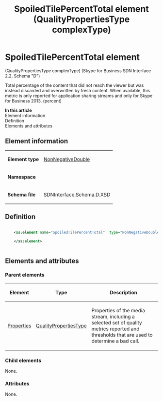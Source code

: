 ﻿---
title: SpoiledTilePercentTotal element (QualityPropertiesType complexType) 
TOCTitle: SpoiledTilePercentTotal element
ms:assetid: dd15bf4e-ca27-a9fa-1e4c-9233cc8221b3
ms:mtpsurl: https://msdn.microsoft.com/library/Mt170996(v=office.16)
ms:contentKeyID: 65855572
ms.date: 08/24/2015
mtps_version: v=office.16
dev_langs:
- xml
---

# SpoiledTilePercentTotal element 

(QualityPropertiesType complexType) (Skype for Business SDN Interface 2.2, Schema "D")

Total percentage of the content that did not reach the viewer but was instead discarded and overwritten by fresh content. When available, this metric is only reported for application sharing streams and only for Skype for Business 2013. (percent)


**In this article**  
Element information  
Definition  
Elements and attributes  

## Element information

<table>
<colgroup>
<col />
<col />
</colgroup>
<tbody>
<tr class="odd">
<td><p><strong>Element type</strong></p></td>
<td><p><a href="nonnegativedouble-simpletype-skype-for-business-sdn-interface-2-2-schema-d.md">NonNegativeDouble</a></p></td>
</tr>
<tr class="even">
<td><p><strong>Namespace</strong></p></td>
<td><p></p></td>
</tr>
<tr class="odd">
<td><p><strong>Schema file</strong></p></td>
<td><p>SDNInterface.Schema.D.XSD</p></td>
</tr>
</tbody>
</table>


## Definition

```xml

    <xs:element name="SpoiledTilePercentTotal"  type="NonNegativeDouble">
    
    </xs:element>
  
```

## Elements and attributes

### Parent elements

<table>
<colgroup>
<col />
<col />
<col />
</colgroup>
<thead>
<tr class="header">
<th><p>Element</p></th>
<th><p>Type</p></th>
<th><p>Description</p></th>
</tr>
</thead>
<tbody>
<tr class="odd">
<td><p><a href="properties-element-qualitytype-complextype-skype-for-business-sdn-interface-2-2-schema-d.md">Properties</a></p></td>
<td><p><a href="qualitypropertiestype-complextype-skype-for-business-sdn-interface-2-2-schema-d.md">QualityPropertiesType</a></p></td>
<td><p>Properties of the media stream, including a selected set of quality metrics reported and thresholds that are used to determine a bad call.</p></td>
</tr>
</tbody>
</table>


### Child elements

None.

### Attributes

None.

